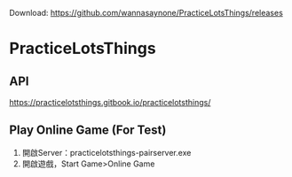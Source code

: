Download: https://github.com/wannasaynone/PracticeLotsThings/releases

# PracticeLotsThings
## API
https://practicelotsthings.gitbook.io/practicelotsthings/
## Play Online Game (For Test)
1. 開啟Server：practicelotsthings-pairserver.exe
2. 開啟遊戲，Start Game>Online Game
